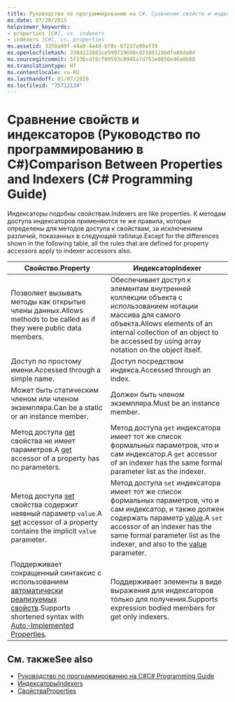 ```yaml
---
title: Руководство по программированию на C#. Сравнение свойств и индексаторов
ms.date: 07/20/2015
helpviewer_keywords:
- properties [C#], vs. indexers
- indexers [C#], vs. properties
ms.assetid: 3358a89f-44a0-4a4d-bf8c-07237a90af39
ms.openlocfilehash: 330d222083ce599719698c023803196dfe88da84
ms.sourcegitcommit: 5f236cd78cf09593c8945a7d753e0850e96a0b80
ms.translationtype: HT
ms.contentlocale: ru-RU
ms.lasthandoff: 01/07/2020
ms.locfileid: "75712134"
---
```

# <a name="comparison-between-properties-and-indexers-c-programming-guide"></a><span data-ttu-id="49290-102">Сравнение свойств и индексаторов (Руководство по программированию в C#)</span><span class="sxs-lookup"><span data-stu-id="49290-102">Comparison Between Properties and Indexers (C# Programming Guide)</span></span>
<span data-ttu-id="49290-103">Индексаторы подобны свойствам.</span><span class="sxs-lookup"><span data-stu-id="49290-103">Indexers are like properties.</span></span> <span data-ttu-id="49290-104">К методам доступа индексаторов применяются те же правила, которые определены для методов доступа к свойствам, за исключением различий, показанных в следующей таблице.</span><span class="sxs-lookup"><span data-stu-id="49290-104">Except for the differences shown in the following table, all the rules that are defined for property accessors apply to indexer accessors also.</span></span>  
  
|<span data-ttu-id="49290-105">Свойство.</span><span class="sxs-lookup"><span data-stu-id="49290-105">Property</span></span>|<span data-ttu-id="49290-106">Индексатор</span><span class="sxs-lookup"><span data-stu-id="49290-106">Indexer</span></span>|  
|--------------|-------------|  
|<span data-ttu-id="49290-107">Позволяет вызывать методы как открытые члены данных.</span><span class="sxs-lookup"><span data-stu-id="49290-107">Allows methods to be called as if they were public data members.</span></span>|<span data-ttu-id="49290-108">Обеспечивает доступ к элементам внутренней коллекции объекта с использованием нотации массива для самого объекта.</span><span class="sxs-lookup"><span data-stu-id="49290-108">Allows elements of an internal collection of an object to be accessed by using array notation on the object itself.</span></span>|  
|<span data-ttu-id="49290-109">Доступ по простому имени.</span><span class="sxs-lookup"><span data-stu-id="49290-109">Accessed through a simple name.</span></span>|<span data-ttu-id="49290-110">Доступ посредством индекса.</span><span class="sxs-lookup"><span data-stu-id="49290-110">Accessed through an index.</span></span>|  
|<span data-ttu-id="49290-111">Может быть статическим членом или членом экземпляра.</span><span class="sxs-lookup"><span data-stu-id="49290-111">Can be a static or an instance member.</span></span>|<span data-ttu-id="49290-112">Должен быть членом экземпляра.</span><span class="sxs-lookup"><span data-stu-id="49290-112">Must be an instance member.</span></span>|  
|<span data-ttu-id="49290-113">Метод доступа [get](../../language-reference/keywords/get.md) свойства не имеет параметров.</span><span class="sxs-lookup"><span data-stu-id="49290-113">A [get](../../language-reference/keywords/get.md) accessor of a property has no parameters.</span></span>|<span data-ttu-id="49290-114">Метод доступа `get` индексатора имеет тот же список формальных параметров, что и сам индексатор.</span><span class="sxs-lookup"><span data-stu-id="49290-114">A `get` accessor of an indexer has the same formal parameter list as the indexer.</span></span>|  
|<span data-ttu-id="49290-115">Метод доступа [set](../../language-reference/keywords/set.md) свойства содержит неявный параметр `value`.</span><span class="sxs-lookup"><span data-stu-id="49290-115">A [set](../../language-reference/keywords/set.md) accessor of a property contains the implicit `value` parameter.</span></span>|<span data-ttu-id="49290-116">Метод доступа `set` индексатора имеет тот же список формальных параметров, что и сам индексатор, и также должен содержать параметр [value](../../language-reference/keywords/value.md).</span><span class="sxs-lookup"><span data-stu-id="49290-116">A `set` accessor of an indexer has the same formal parameter list as the indexer, and also to the [value](../../language-reference/keywords/value.md) parameter.</span></span>|  
|<span data-ttu-id="49290-117">Поддерживает сокращенный синтаксис с использованием [автоматически реализуемых свойств](../classes-and-structs/auto-implemented-properties.md).</span><span class="sxs-lookup"><span data-stu-id="49290-117">Supports shortened syntax with [Auto-Implemented Properties](../classes-and-structs/auto-implemented-properties.md).</span></span>|<span data-ttu-id="49290-118">Поддерживает элементы в виде выражения для индексаторов только для получения.</span><span class="sxs-lookup"><span data-stu-id="49290-118">Supports expression bodied members for get only indexers.</span></span>|  
  
## <a name="see-also"></a><span data-ttu-id="49290-119">См. также</span><span class="sxs-lookup"><span data-stu-id="49290-119">See also</span></span>

- [<span data-ttu-id="49290-120">Руководство по программированию на C#</span><span class="sxs-lookup"><span data-stu-id="49290-120">C# Programming Guide</span></span>](../index.md)
- [<span data-ttu-id="49290-121">Индексаторы</span><span class="sxs-lookup"><span data-stu-id="49290-121">Indexers</span></span>](./index.md)
- [<span data-ttu-id="49290-122">Свойства</span><span class="sxs-lookup"><span data-stu-id="49290-122">Properties</span></span>](../classes-and-structs/properties.md)
